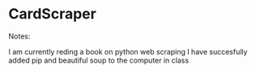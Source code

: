 # CardScraper

Notes:

I am currently reding a book on python web scraping
I have succesfully added pip and beautiful soup to the computer in class
